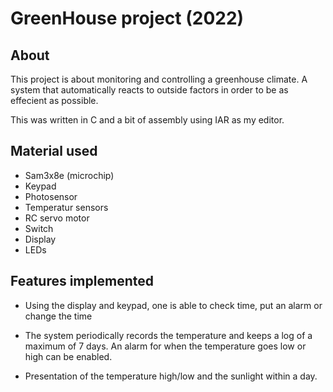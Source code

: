# GreenHouse project  (2022)

## About
This project is about monitoring and controlling a greenhouse climate. A system that automatically reacts to outside factors in order to be as effecient as possible.

This was written in C and a bit of assembly using IAR as my editor.

## Material used
- Sam3x8e (microchip)
- Keypad
- Photosensor
- Temperatur sensors
- RC servo motor
- Switch
- Display
- LEDs

## Features implemented

- Using the display and keypad, one is able to check time, put an alarm or change the time

- The system periodically records the temperature and keeps a log of a maximum of 7 days. An alarm for when the temperature goes low or high can be enabled.

- Presentation of the temperature high/low and the sunlight within a day.
